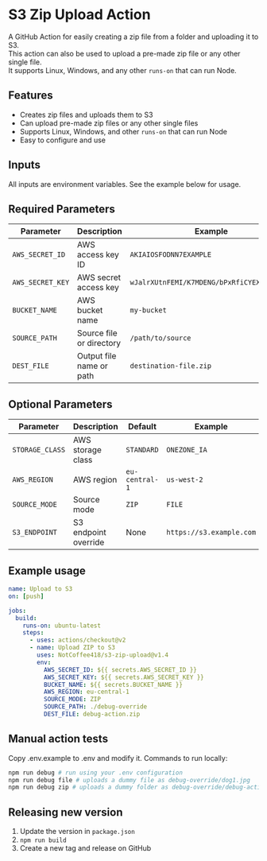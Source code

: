 # S3 Zip Upload Action

A GitHub Action for easily creating a zip file from a folder and uploading it to S3.  
This action can also be used to upload a pre-made zip file or any other single file.  
It supports Linux, Windows, and any other `runs-on` that can run Node.

## Features

- Creates zip files and uploads them to S3
- Can upload pre-made zip files or any other single files
- Supports Linux, Windows, and other `runs-on` that can run Node
- Easy to configure and use

## Inputs

All inputs are environment variables. See the example below for usage.

## Required Parameters

| Parameter       | Description                  | Example                  |
| --------------- | ---------------------------- | ------------------------ |
| `AWS_SECRET_ID` | AWS access key ID            | `AKIAIOSFODNN7EXAMPLE`  |
| `AWS_SECRET_KEY`| AWS secret access key        | `wJalrXUtnFEMI/K7MDENG/bPxRfiCYEXAMPLEKEY` |
| `BUCKET_NAME`   | AWS bucket name              | `my-bucket`              |
| `SOURCE_PATH`   | Source file or directory     | `/path/to/source`        |
| `DEST_FILE`     | Output file name or path     | `destination-file.zip`   |

## Optional Parameters

| Parameter       | Description                  | Default                  | Example             |
| --------------- | ---------------------------- | ------------------------ | ------------------- |
| `STORAGE_CLASS` | AWS storage class            | `STANDARD`               | `ONEZONE_IA`        |
| `AWS_REGION`    | AWS region                   | `eu-central-1`           | `us-west-2`         |
| `SOURCE_MODE`   | Source mode                  | `ZIP`                    | `FILE`              |
| `S3_ENDPOINT`   | S3 endpoint override         | None                     | `https://s3.example.com` |

## Example usage

```yaml
name: Upload to S3
on: [push]

jobs:
  build:
    runs-on: ubuntu-latest
    steps:
      - uses: actions/checkout@v2
      - name: Upload ZIP to S3
        uses: NotCoffee418/s3-zip-upload@v1.4
        env:
          AWS_SECRET_ID: ${{ secrets.AWS_SECRET_ID }}
          AWS_SECRET_KEY: ${{ secrets.AWS_SECRET_KEY }}
          BUCKET_NAME: ${{ secrets.BUCKET_NAME }}
          AWS_REGION: eu-central-1
          SOURCE_MODE: ZIP
          SOURCE_PATH: ./debug-override
          DEST_FILE: debug-action.zip
```

## Manual action tests

Copy .env.example to .env and modify it.
Commands to run locally:

```bash
npm run debug # run using your .env configuration
npm run debug file # uploads a dummy file as debug-override/dog1.jpg
npm run debug zip # uploads a dummy folder as debug-override/debug-action.zip
```

## Releasing new version

1. Update the version in `package.json`
2. `npm run build`
3. Create a new tag and release on GitHub

